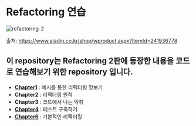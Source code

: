 # Refactoring 연습

![refactoring-2](https://image.aladin.co.kr/product/24193/67/cover500/e442537306_1.jpg)

출처: https://www.aladin.co.kr/shop/wproduct.aspx?ItemId=241936778

## 이 repository는 Refactoring 2판에 등장한 내용을 코드로 연습해보기 위한 repository 입니다.

- **[Chapter1](https://github.com/jewook3617/refactoring-practice/tree/master/chapter1)** : 예시를 통한 리팩터링 맛보기
- **Chapter2** : 리팩터링 원칙
- **Chapter3** : 코드에서 나는 악취
- **[Chapter4](https://github.com/jewook3617/refactoring-practice/tree/master/chapter4)** : 테스트 구축하기
- **[Chapter6](https://github.com/jewook3617/refactoring-practice/tree/master/chapter6)** : 기본적인 리팩터링
